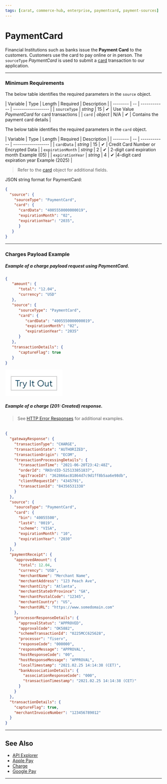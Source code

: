```yaml
---
tags: [carat, commerce-hub, enterprise, paymentcard, payment-sources]
---
```



# PaymentCard

Financial Institutions such as banks issue the **Payment Card** to the customers. Customers use the card to pay online or in person. The `sourceType` *PaymentCard* is used to submit a [card](?path=docs/Resources/Master-Data/Card-Type.md) transaction to our application.

---

### Minimum Requirements

<!--
type: tab
title: source
-->

The below table identifies the required parameters in the `source` object.

| Variable | Type | Length | Required | Description |
| -------- | -- | ------------ | ------------------ |
| `sourceType` | *string* | 15 |  &#10004; | Use Value *PaymentCard* for card transactions |
| `card` | *object* | N/A |  &#10004; | Contains the payment card details |

<!--
type: tab
title: card
-->

The below table identifies the required parameters in the `card` object.

| Variable | Type | Length | Required | Description |
| -------- | -- | ------------ | ------------------ |
| `cardData` | *string* | 15 |  &#10004; | Credit Card Number or Encrypted Data |
| `expirationMonth` | *string* | 2 |  &#10004; | 2-digit card expiration month Example (05) |
| `expirationYear` | *string* | 4 |  &#10004; |4-digit card expiration year Example (2025) |

<!-- theme: info -->
> Refer to the [card](?path=docs/Resources/Master-Data/Card.md) object for additional fields.

<!--
type: tab
title: JSON Example
-->

JSON string format for PaymentCard:

```json
{
  "source": {
    "sourceType": "PaymentCard",
    "card": {
      "cardData": "4005550000000019",
      "expirationMonth": "02",
      "expirationYear": "2035",
      }
   }
}
```

<!-- type: tab-end -->

---

### Charges Payload Example

<!--
type: tab
title: Request
-->

##### Example of a charge payload request using PaymentCard.

```json
{
   "amount": {
      "total": "12.04",
      "currency": "USD"
   },
   "source": {
      "sourceType": "PaymentCard",
      "card": {
         "cardData": "4005550000000019",
         "expirationMonth": "02",
         "expirationYear": "2035"
      }
   },
   "transactionDetails": {
      "captureFlag": true
   }
}
```

[![Try it out](../../../../assets/images/button.png)](../api/?type=post&path=/payments/v1/charges)

<!--
type: tab
title: Response
-->

##### Example of a charge (201: Created) response.

<!-- theme: info -->
> See [HTTP Error Responses](?path=docs/Resources/Guides/Response-Codes/HTTP.md) for additional examples.

```json

{
  "gatewayResponse": {
    "transactionType": "CHARGE",
    "transactionState": "AUTHORIZED",
    "transactionOrigin": "ECOM",
    "transactionProcessingDetails": {
      "transactionTime": "2021-06-20T23:42:48Z",
      "orderId": "RKOrdID-525133851837",
      "apiTraceId": "362866ac81864d7c9d1ff8b5aa6e98db",
      "clientRequestId": "4345791",
      "transactionId": "84356531338"
    }
  },
  "source": {
    "sourceType": "PaymentCard",
    "card": {
      "bin": "40055500",
      "last4": "0019",
      "scheme": "VISA",
      "expirationMonth": "10",
      "expirationYear": "2030"
    }
  },
  "paymentReceipt": {
    "approvedAmount": {
      "total": 12.04,
      "currency": "USD",
      "merchantName": "Merchant Name",
      "merchantAddress": "123 Peach Ave",
      "merchantCity": "Atlanta",
      "merchantStateOrProvince": "GA",
      "merchantPostalCode": "12345",
      "merchantCountry": "US",
      "merchantURL": "https://www.somedomain.com"
    },
    "processorResponseDetails": {
      "approvalStatus": "APPROVED",
      "approvalCode": "OK5882",
      "schemeTransactionId": "0225MCC625628",
      "processor": "fiserv",
      "responseCode": "000000",
      "responseMessage": "APPROVAL",
      "hostResponseCode": "00",
      "hostResponseMessage": "APPROVAL",
      "localTimestamp": "2021.02.25 14:14:38 (CET)",
      "bankAssociationDetails": {
        "associationResponseCode": "000",
        "transactionTimestamp": "2021.02.25 14:14:38 (CET)"
      }
    }
  },
  "transactionDetails": {
    "captureFlag": true,
    "merchantInvoiceNumber": "123456789012"
  }
}
```

<!-- type: tab-end -->

---

## See Also

- [API Explorer](./api/?type=post&path=/payments/v1/charges)
- [Apple Pay](?path=docs/Online-Mobile-Digital/Wallets-AltPayments/Apple-Pay/Apple-Pay.md)
- [Charge](?path=docs/Resources/API-Documents/Payments/Charges.md)
- [Google Pay](?path=docs/Online-Mobile-Digital/Wallets-AltPayments/Google-Pay/Google-Pay.md)

---
